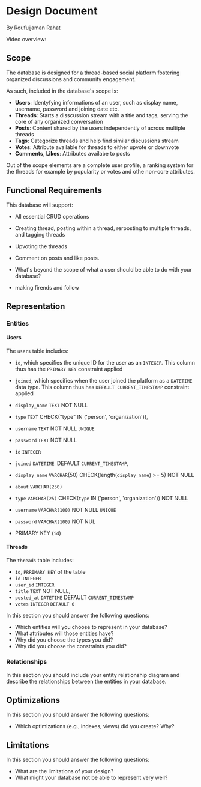 # Design Document

By Roufujjaman Rahat

Video overview: <URL HERE>

## Scope

The database is designed for a thread-based social platform fostering organized discussions and community engagement.

As such, included in the database's scope is:
* __Users__: Identyfying informations of an user, such as display name, username, password and joining date etc.
* __Threads__: Starts a disscussion stream with a title and tags, serving the core of any organized conversation
* __Posts__: Content shared by the users independently of across multiple threads
* __Tags__: Categorize threads and help find similar discussions stream 
* __Votes__: Attribute available for threads to either upvote or downvote
* __Comments__, __Likes__: Attributes availabe to posts

Out of the scope elements are a complete user profile, a ranking system for the threads for example by popularity or votes and othe non-core attributes.

## Functional Requirements

This database will support:

* All essential CRUD operations
* Creating thread, posting within a thread, rerposting to multiple threads, and tagging threads
* Upvoting the threads
* Comment on posts and like posts.


* What's beyond the scope of what a user should be able to do with your database?
* making firends and follow

## Representation

### Entities

####  Users
The `users` table includes:
* `id`, which specifies the unique ID for the user as an `INTEGER`. This column thus has the `PRIMARY KEY` constraint applied
* `joined`, which specifies when the user joined the platform as a `DATETIME` data type. This column thus has `DEFAULT CURRENT_TIMESTAMP` constraint applied
* `display_name` `TEXT` NOT NULL
* `type` `TEXT` CHECK("type" IN ('person', 'organization')),
* `username` `TEXT` NOT NULL `UNIQUE`
* `password` `TEXT` NOT NULL

* `id` `INTEGER`
* `joined` `DATETIME `DEFAULT `CURRENT_TIMESTAMP`,
* `display_name` `VARCHAR`(50) CHECK(length(`display_name`) >= 5) NOT NULL
* `about` `VARCHAR(250)` 
* `type`  `VARCHAR(25)` CHECK(`type` IN ('person', 'organization')) NOT NULL
* `username`  `VARCHAR(100)` NOT NULL `UNIQUE` 
* `password`  `VARCHAR(100)` NOT NUL
* PRIMARY KEY (`id`)


#### Threads
The `threads` table includes:
* `id`, `PRRIMARY KEY` of the table 
* `id` `INTEGER` 
* `user_id` `INTEGER` 
* `title`  `TEXT` NOT NULL,
* `posted_at`  `DATETIME` DEFAULT `CURRENT_TIMESTAMP` 
* `votes`  `INTEGER` `DEFAULT 0`

In this section you should answer the following questions:

* Which entities will you choose to represent in your database?
* What attributes will those entities have?
* Why did you choose the types you did?
* Why did you choose the constraints you did?

### Relationships

In this section you should include your entity relationship diagram and describe the relationships between the entities in your database.

## Optimizations

In this section you should answer the following questions:

* Which optimizations (e.g., indexes, views) did you create? Why?

## Limitations

In this section you should answer the following questions:

* What are the limitations of your design?
* What might your database not be able to represent very well?
